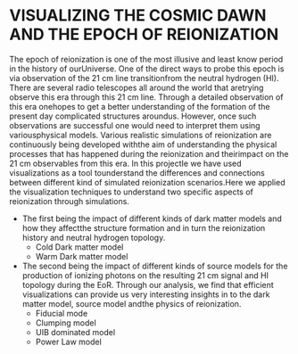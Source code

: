 # VISUALIZING THE COSMIC DAWN AND THE EPOCH OF REIONIZATION
The epoch of reionization is one of the most illusive and least know period in the history of ourUniverse. One of the direct ways to probe this epoch is via observation of the 21 cm line transitionfrom the neutral hydrogen (HI). There are several radio telescopes all around the world that aretrying observe this era through this 21 cm line.  Through a detailed observation of this era onehopes to get a better understanding of the formation of the present day complicated structures aroundus. However, once such observations are successful one would need to interpret them using variousphysical models. Various realistic simulations of reionization are continuously being developed withthe aim of understanding the physical processes that has happened during the reionization and theirimpact on the 21 cm observables from this era. In this projectIe we have used visualizations as a tool tounderstand the differences and connections between different kind of simulated reionization scenarios.Here we applied the visualization techniques to understand two specific aspects of reionization through simulations. 
* The first being the impact of different kinds of dark matter models and how they affectthe structure formation and in turn the reionization history and neutral hydrogen topology. 
  * Cold Dark matter model
  * Warm Dark matter model
* The second being the impact of different kinds of source models for the production of ionizing photons on the resulting 21 cm signal and HI topology during the EoR. Through our analysis, we find that efficient visualizations can provide us very interesting insights in to the dark matter model, source model andthe physics of reionization.
  * Fiducial mode
  * Clumping model
  * UIB dominated model
  * Power Law model
